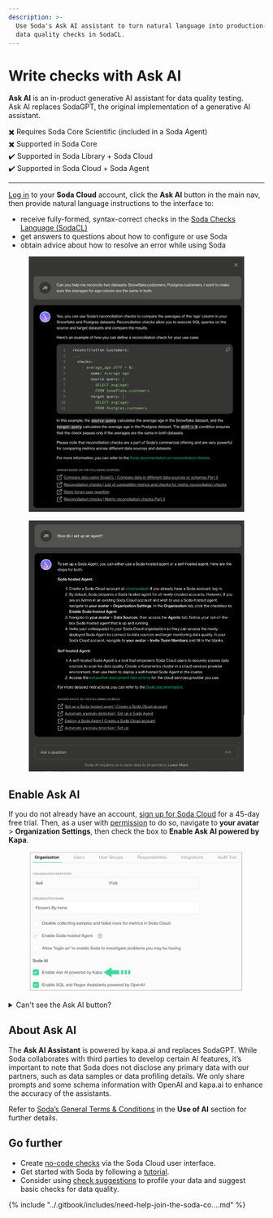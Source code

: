 ```yaml
---
description: >-
  Use Soda's Ask AI assistant to turn natural language into production-ready
  data quality checks in SodaCL.
---
```


# Write checks with Ask AI

**Ask AI** is an in-product generative AI assistant for data quality testing.\
Ask AI replaces SodaGPT, the original implementation of a generative AI assistant.

✖️    Requires Soda Core Scientific (included in a Soda Agent)\
✖️    Supported in Soda Core\
✔️    Supported in Soda Library + Soda Cloud\
✔️    Supported in Soda Cloud + Soda Agent

***

[Log in](https://cloud.soda.io/login) to your **Soda Cloud** account, click the **Ask AI** button in the main nav, then provide natural language instructions to the interface to:

* receive fully-formed, syntax-correct checks in the [Soda Checks Language (SodaCL)](../sodacl-reference/metrics-and-checks.md)
* get answers to questions about how to configure or use Soda
* obtain advice about how to resolve an error while using Soda

<figure><img src="../.gitbook/assets/ask-ai3.png" alt=""><figcaption></figcaption></figure>

<figure><img src="../.gitbook/assets/ask-ai2.png" alt=""><figcaption></figcaption></figure>

## Enable Ask AI

If you do not already have an account, [sign up for Soda Cloud](https://cloud.soda.io/signup) for a 45-day free trial. Then, as a user with [permission](../collaborate/roles-global.md#global-roles-and-permissions) to do so, navigate to **your avatar** > **Organization Settings**, then check the box to **Enable Ask AI powered by Kapa**.

<figure><img src="../.gitbook/assets/enable-ask-ai.png" alt=""><figcaption></figcaption></figure>

<details>

<summary>Can't see the Ask AI button?</summary>

If you are an existing Soda customer, you must accept Soda's revised terms and conditions for service that includes the use of third-party tools that facilitate generative AI capabilites. Reply to Soda's Terms & Conditions email to accept the revisions, or contact [Soda Support](mailto:support@soda.io) to arrange acceptance and enable the feature.\
\
If you have accepted the revised terms and conditions but still cannot see the Ask AI button, as a user with \[permission]\(/soda-cloud/roles-global.html#global-roles-and-permissions) to do so, navigate to **your avatar** > **Organization Settings**, then check the box to **Enable Ask AI powered by Kapa**.

</details>

## About Ask AI

The **Ask AI Assistant** is powered by kapa.ai and replaces SodaGPT. While Soda collaborates with third parties to develop certain AI features, it’s important to note that Soda does not disclose any primary data with our partners, such as data samples or data profiling details. We only share prompts and some schema information with OpenAI and kapa.ai to enhance the accuracy of the assistants.

Refer to [Soda’s General Terms & Conditions](https://www.soda.io/terms-and-conditions) in the **Use of AI** section for further details.

## Go further

* Create [no-code checks](./#define-sodacl-checks) via the Soda Cloud user interface.
* Get started with Soda by following a [tutorial](../quick-start-sip/).
* Consider using [check suggestions](check-suggestions.md) to profile your data and suggest basic checks for data quality.

{% include "../.gitbook/includes/need-help-join-the-soda-co....md" %}
